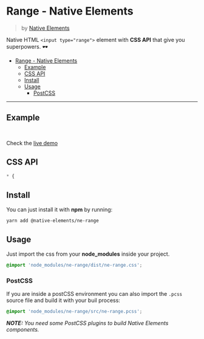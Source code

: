 # Range - Native Elements
> by [Native Elements](https://github.com/equinusocio/native-elements)

Native HTML `<input type="range">` element with **CSS API** that give you superpowers. 🕶

<!-- TOC -->

- [Range - Native Elements](#range---native-elements)
  - [Example](#example)
  - [CSS API](#css-api)
  - [Install](#install)
  - [Usage](#usage)
    - [PostCSS](#postcss)

<!-- /TOC -->

---

## Example

```html

```

```css

```

Check the [live demo](https://ne-range.stackblitz.io/)


## CSS API

```css
* {

```

## Install

You can just install it with **npm** by running:
```
yarn add @native-elements/ne-range
```


## Usage
Just import the css from your **node_modules** inside your project.
```css
@import 'node_modules/ne-range/dist/ne-range.css';
```

### PostCSS
If you are inside a postCSS environment you can also import the `.pcss` source file and build it with your buil process:
```css
@import 'node_modules/ne-range/src/ne-range.pcss';
```

_**NOTE:** You need some PostCSS plugins to build Native Elements components._